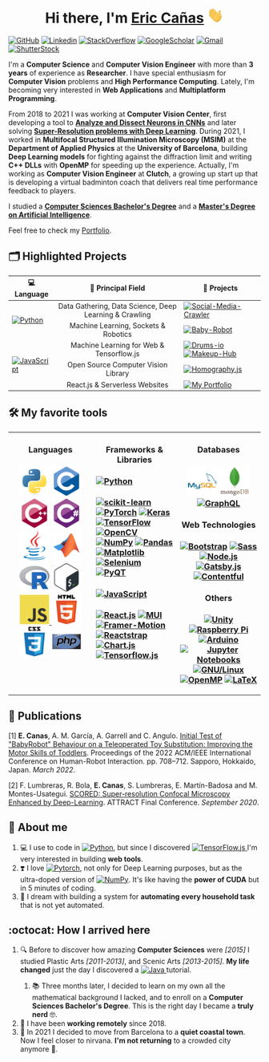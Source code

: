 <h1 align="center">Hi there, I'm <a href="https://ericcanas.com/" target="_blank">Eric Cañas</a> <img
src="https://raw.githubusercontent.com/ABSphreak/ABSphreak/master/gifs/Hi.gif" height="32" /></h1>
</h1>
<a href="https://github.com/Eric-Canas/" target="_blank"> <img alt="GitHub" title="Eric-Canas" src=https://img.shields.io/badge/-Github-black?style=flat&logo=github></a> 
<a href="https://www.linkedin.com/in/eric-canas/" target="_blank"> <img alt="Linkedin" title="eric-canas" src=https://img.shields.io/badge/-LinkedIn-blue?style=flat&logo=Linkedin&logoColor=white></a> 
<a href="https://stackoverflow.com/story/eric-canas" target="_blank"> <img alt="StackOverflow" title="eric-canas" src=https://img.shields.io/badge/-Stack%20overflow-FE7A16?style=flat&logo=stack-overflow&logoColor=white></a> 
<a href=https://scholar.google.com/citations?user=VmZ_MmgAAAAJ&hl=es&oi=ao target="_blank"> <img alt="GoogleScholar" title="Google Scholar" src=https://img.shields.io/static/v1?style=flat&label=&message=Scholar&color=49A5D6&logo=GoogleScholar&logoColor=ACDAF2></a> 
<a href="mailto:elcorreodeharu@gmail.com" target="_blank"> <img alt="Gmail" title="elcorreodeharu@gmail.com" src=https://img.shields.io/badge/-Gmail-d14836?style=flat&logo=Gmail&logoColor=white></a> 
<a href=https://www.shutterstock.com/g/HaruKaeru target="_blank"> <img alt="ShutterStock" title="ShutterStock" src=https://img.shields.io/static/v1?label=&message=Shutterstock&color=ECECEC&logo=Shutterstock&logoColor=red></a> 

<!-- About me -->
I'm a **Computer Science** and **Computer Vision Engineer** with more than **3 years** of experience as **Researcher**. I have special enthusiasm for **Computer Vision** problems and **High Performance Computing**. Lately, I'm becoming very interested in **Web Applications** and **Multiplatform Programming**.  

From 2018 to 2021 I was working at **Computer Vision Center**, first developing a tool to <a href="https://drive.google.com/file/d/1AAhG9Kb59VKIgHowP4znPeQgBLi8-ejE/view?usp=sharing">**Analyze and Dissect Neurons in CNNs**</a> and later solving <a href="https://drive.google.com/file/d/1vrb50XJmlDDh7UJhj8GAXQNfNu0-TDOT/view?usp=sharing">**Super-Resolution problems with Deep Learning**</a>. During 2021, I worked in **Multifocal Structured Illumination Microscopy (MSIM)** at the **Department of Applied Physics** at the **University of Barcelona**, building **Deep Learning models** for fighting against the diffraction limit and writing **C++ DLLs** with **OpenMP** for speeding up the experience. Actually, I'm working as **Computer Vision Engineer** at **Clutch**, a growing up start up that is developing a virtual badminton coach that delivers real time performance feedback to players.

I studied a <a href="https://drive.google.com/file/d/1mT9Y713TgEC4xUxjD5ktASTQsQlPekWA/view?usp=sharing">**Computer Sciences Bachelor's Degree**</a> and a <a href="https://drive.google.com/file/d/1fR7y11tNrGO-HDJNxAbzuBjOQEjVOYRf/view?usp=sharing">**Master's Degree on Artificial Intelligence**</a>. 

Feel free to check my <a href="https://ericcanas.com/" target="_blank">Portfolio</a>.

<!-- Most Relevant Projects -->
## 🗂️ Highlighted Projects

<table>
    <thead>
        <tr>
          <th>💻 Language </th>
          <th>🔬 Principal Field </th>
          <th>🚀 Projects </th>
      </tr>
    </thead>
    <tbody>
        <tr>
            <td rowspan=2> <a href=https://www.python.org/ target="_blank"> <img alt="Python" title="Python" src=https://img.shields.io/static/v1?label=&message=Python&color=3C78A9&logo=python&logoColor=FFFFFF></a> </td>
            <td align=center> Data Gathering, Data Science, Deep Learning & Crawling </td>
            <td> <a href=https://github.com/Eric-Canas/ICrawler target="_blank"> <img alt=Social-Media-Crawler title="ICrawler" src=https://img.shields.io/static/v1?label=Social-Media-Crawler&message=%20&color=000605&logo=github&logoColor=white&labelColor=000605></a> </td>
        </tr>
        <tr>
            <td align=center> Machine Learning, Sockets & Robotics </td>
            <td> <a href=https://github.com/Eric-Canas/BabyRobot target="_blank"> <img alt=Baby-Robot title="Baby Robot" src=https://img.shields.io/static/v1?label=Baby-Robot&message=%20&color=000605&logo=github&logoColor=white&labelColor=000605></a> </td>
        </tr>
        <tr>
            <td rowspan=3> <a href=https://developer.mozilla.org/en-US/docs/Web/JavaScript target="_blank"> <img alt="JavaScript" title="JavaScript" src="https://img.shields.io/badge/JavaScript-%23323330.svg?style=flat&logo=javascript&logoColor=%23F7DF1E"></a> </td>
            <td align=center> Machine Learning for Web & Tensorflow.js </td>
            <td> <a href=https://github.com/Eric-Canas/Drums-io target="_blank"> <img alt=Drums-io title="Drums.io"855 src=https://img.shields.io/static/v1?label=Drums-io&message=%20&color=000605&logo=github&logoColor=white&labelColor=000605></a> <a href=https://github.com/Eric-Canas/Makeup-Hub target="_blank"> <img alt=Makeup-Hub title="Makeup-Hub" src=https://img.shields.io/static/v1?label=Makeup-Hub&message=%20&color=000605&logo=github&logoColor=white&labelColor=000605></a> </td>   
        </tr>
        <tr>
        <td align=center> Open Source Computer Vision Library </td>
        <td> <a href=https://github.com/Eric-Canas/Homography.js target="_blank"> <img alt=Homography.js title="Homography.js" src=https://img.shields.io/static/v1?label=Homograhy.js&message=%20&color=000605&logo=github&logoColor=white&labelColor=000605></a> </td>
        </tr>
        <tr>
        <td align=center> React.js & Serverless Websites </td>
        <td> <a href=https://github.com/Eric-Canas/portfolio target="_blank"> <img alt="My Portfolio" title="My Portfolio" src=https://img.shields.io/static/v1?label=Portfolio&message=%20&color=000605&logo=github&logoColor=white&labelColor=000605></a> </td>
        </tr>
    </tbody>
</table>


## 🛠️ My favorite tools

<table><tr><td valign="top" align="center" width="32%">

<h3 align="center"> Languages <h3>  
<div align="center">  
<a href="https://www.python.org" target="_blank"> <img src="https://raw.githubusercontent.com/devicons/devicon/master/icons/python/python-original.svg" alt="Python" title="Python" height=60/></a>
<a href="https://www.iso.org/standard/57853.html" target="_blank"> <img src="https://raw.githubusercontent.com/devicons/devicon/master/icons/c/c-original.svg" alt="C" title="C" height=60/></a>  
    <a href="https://isocpp.org/" target="_blank"> <img src="https://raw.githubusercontent.com/devicons/devicon/master/icons/cplusplus/cplusplus-original.svg" alt="C++" title="C++" height=60/></a> 
    <a href="https://docs.microsoft.com/en-us/dotnet/csharp/" target="_blank"> <img src="https://raw.githubusercontent.com/devicons/devicon/7a4ca8aa871d6dca81691e018d31eed89cb70a76/icons/csharp/csharp-original.svg" alt="C#" title="C#" height=60/></a>
    <a href="https://www.java.com" target="_blank"> <img src="https://raw.githubusercontent.com/devicons/devicon/master/icons/java/java-original.svg" alt="Java" title ="Java" height=60/></a>
    <a href="https://www.mathworks.com/" target="_blank"> <img src="https://raw.githubusercontent.com/devicons/devicon/7a4ca8aa871d6dca81691e018d31eed89cb70a76/icons/matlab/matlab-original.svg" alt="MATLAB" title="MATLAB" height=60/></a>
        <a href="https://www.r-project.org/" target="_blank"> <img src="https://raw.githubusercontent.com/devicons/devicon/7a4ca8aa871d6dca81691e018d31eed89cb70a76/icons/r/r-original.svg" alt="R" title="R" height=60/></a>
    <a href="https://www.gnu.org/software/bash/" target="_blank"> <img src="https://raw.githubusercontent.com/devicons/devicon/7a4ca8aa871d6dca81691e018d31eed89cb70a76/icons/bash/bash-original.svg" alt="Bash" title="GNU Bash" height=60/></a>
    <a href="https://developer.mozilla.org/en-US/docs/Web/JavaScript" target="_blank"> <img src="https://raw.githubusercontent.com/devicons/devicon/master/icons/javascript/javascript-original.svg" alt="JavaScript" title="JavaScript" height=60/> </a>
    <a href="https://www.w3schools.com/html/" target="_blank"> <img src="https://raw.githubusercontent.com/devicons/devicon/master/icons/html5/html5-original-wordmark.svg" alt="HTML5" title="HTML5" height=60/> 
    <a href="https://www.w3schools.com/css/" target="_blank"> <img src="https://raw.githubusercontent.com/devicons/devicon/master/icons/css3/css3-original-wordmark.svg" alt="CSS3" title="CSS3" height=60/></a>
    <a href="https://www.php.net/" target="_blank"> <img src="https://raw.githubusercontent.com/devicons/devicon/7a4ca8aa871d6dca81691e018d31eed89cb70a76/icons/php/php-original.svg" alt="PHP" title="PHP" height=60/></a>
</div></td><td valign="top" width="32%">
<h3 align="center"> Frameworks & Libraries <h3>  
<div>  
    <h4 aling="left"> <a href=https://www.python.org/ target="_blank"> <img alt=Python title="Python" src=https://img.shields.io/static/v1?label=&message=Python&color=3C78A9&logo=python&logoColor=FFFFFF></a></h4>
    <p>
    <a href="https://scikit-learn.org/stable/" target="_blank"><img alt="scikit-learn" title="scikit-learn" src="https://upload.wikimedia.org/wikipedia/commons/0/05/Scikit_learn_logo_small.svg" height=45></a>
    <a href="https://pytorch.org/" target="_blank"><img alt="PyTorch" title="PyTorch" src="https://www.vectorlogo.zone/logos/pytorch/pytorch-icon.svg" height=45></a>
    <a href="https://keras.io/"><img alt="Keras" title="Keras" src="https://upload.wikimedia.org/wikipedia/commons/a/ae/Keras_logo.svg" height=45></a>
    <a href="https://www.tensorflow.org/" target="_blank"><img alt="TensorFlow" title="TensorFlow" src="https://upload.wikimedia.org/wikipedia/commons/2/2d/Tensorflow_logo.svg" height=45></a>
        <a href="https://opencv.org/" target="_blank"><img alt="OpenCV" title="OpenCV" src="https://upload.wikimedia.org/wikipedia/commons/3/32/OpenCV_Logo_with_text_svg_version.svg" height=45></a>
    <a href="https://numpy.org/" target="_blank"> <img src="https://www.vectorlogo.zone/logos/numpy/numpy-icon.svg" alt="NumPy" title="NumPy" height=45/></a>
    <a href="https://pandas.pydata.org/" target="_blank"><img alt="Pandas" title="Pandas" src="https://upload.wikimedia.org/wikipedia/commons/2/22/Pandas_mark.svg" height=45></a>
        <a href="https://matplotlib.org/" target="_blank"><img alt="Matplotlib" title="Matplotlib" src="https://upload.wikimedia.org/wikipedia/commons/8/84/Matplotlib_icon.svg" height=45></a>
    <a href="https://www.selenium.dev/" target="_blank"><img alt="Selenium" title="Selenium" src="https://upload.wikimedia.org/wikipedia/commons/d/d5/Selenium_Logo.png" height=45></a>
    <a href="https://www.qt.io/" target="_blank"><img alt="PyQT" title="PyQT" src="https://upload.wikimedia.org/wikipedia/commons/d/d3/Qt_logo_2015.svg" height=45></a>
    </p>
    <h4 aling="left"><a href=https://developer.mozilla.org/en-US/docs/Web/JavaScript target="_blank"><img alt=JavaScript title="JavaScript" src="https://img.shields.io/badge/JavaScript-%23323330.svg?style=flat&logo=javascript&logoColor=%23F7DF1E"></a></h4>
    <p>
        <a href="https://reactjs.org/" target="_blank"><img alt="React.js" title="React.js" src="https://upload.wikimedia.org/wikipedia/commons/a/a7/React-icon.svg" height=50></a>
        <a href="https://mui.com/" target="_blank"><img alt="MUI" title="MUI" src="https://camo.githubusercontent.com/306dedb9426f1d93a981d305a0a18164932ece8dca4d5fd820b1d3c36625b218/68747470733a2f2f6d75692e636f6d2f7374617469632f6c6f676f2e737667" height=45></a>
         <a href="https://www.framer.com/docs/" target="_blank"><img alt="Framer-Motion" title="Framer-Motion" src="https://user-images.githubusercontent.com/38039349/60953119-d3c6f300-a2fc-11e9-9596-4978e5d52180.png" height=50></a>
        <a href="https://reactstrap.github.io/" target="_blank"><img alt="Reactstrap" title="Reactstrap" src="https://bitsrc.imgix.net/bf6bf662a8ec36e6abebf95da4e68615abeff227.png?fit=scale&w=185&h=185" height=50></a>
      <a href="https://www.chartjs.org/" target="_blank"><img alt="Chart.js" title="Chart.js" src="https://camo.githubusercontent.com/5ef323398644d0544cbf5284d118cd027594a32f1ad973d13667f169d245e382/68747470733a2f2f70726f66696c696e61746f722e7269736861762e6465762f736b696c6c732d6173736574732f6c6f676f2d7469746c652e737667" height=60></a>
    <a href="https://www.tensorflow.org/js" target="_blank"><img alt="Tensorflow.js" title="Tensorflow.js" src="https://www.tensorflow.org/site-assets/images/project-logos/tensorflow-js-logo-social.png" height=55></a>
    </p>
    
</div></td><td valign="top" align="center" width="32%">
<h3 align="center"> Databases <h3>  
<div align="center">  
   <a href="https://www.mysql.com/" target="_blank"> <img src="https://raw.githubusercontent.com/devicons/devicon/master/icons/mysql/mysql-original-wordmark.svg" alt="MySQL" height=60/></a> 
   <a href="https://www.mongodb.com/" target="_blank"> <img src="https://raw.githubusercontent.com/devicons/devicon/master/icons/mongodb/mongodb-original-wordmark.svg" alt="MongoDB" height=60/></a>
             <a href="https://graphql.org/" target="_blank"><img alt="GraphQL" title="GraphQL" src="https://upload.wikimedia.org/wikipedia/commons/1/17/GraphQL_Logo.svg" height=50></a>
</div>
<h3 align="center"> Web Technologies <h3>  
<div align="center">
   <a href="https://getbootstrap.com/" target="_blank"><img alt="Bootstrap" title="Bootstrap" src="https://upload.wikimedia.org/wikipedia/commons/b/b2/Bootstrap_logo.svg" height=40></a> 
    <a href="https://sass-lang.com/" target="_blank"><img alt="Sass" title="Sass" src="https://upload.wikimedia.org/wikipedia/commons/9/96/Sass_Logo_Color.svg" height=40></a>
    <a href="https://nodejs.org/" target="_blank"><img alt="Node.js" title="Node.js" src="https://upload.wikimedia.org/wikipedia/commons/d/d9/Node.js_logo.svg" height=40></a>
        <a href="https://www.gatsbyjs.com/" target="_blank"><img alt="Gatsby.js" title="Gatsby.js" src="https://seeklogo.com/images/G/gatsby-logo-1A245AD37F-seeklogo.com.png" height=40></a> 
    <a href="https://www.contentful.com/" target="_blank"><img alt="Contentful" title="Contentful" src="https://seeklogo.com/images/C/contentful-logo-C395C545BF-seeklogo.com.png" height=40></a>
</div>
</div>
<h3 align="center"> Others <h3>  
<div align="center">
    <a href="https://unity.com/" target="_blank"> <img src="https://cdn.worldvectorlogo.com/logos/unity-69.svg" alt="Unity" title="Unity" height=40/></a>
    <a href="https://www.raspberrypi.org/" target="_blank"> <img src="https://elinux.org/images/c/cb/Raspberry_Pi_Logo.svg" alt="Raspberry Pi" title="Raspberry Pi" height=40/></a>
    <a href="https://www.arduino.cc/" target="_blank"> <img src="https://upload.wikimedia.org/wikipedia/commons/8/87/Arduino_Logo.svg" alt="Arduino" title="Arduino" height=35/></a>
    <a href="https://jupyter.org/" target="_blank"> <img src="https://upload.wikimedia.org/wikipedia/commons/3/38/Jupyter_logo.svg" alt="Jupyter Notebooks" title="Jupyter Notebooks" height=40/></a>
    <a href="https://www.gnu.org/home.en.html" target="_blank"> <img src="https://upload.wikimedia.org/wikipedia/commons/3/35/Tux.svg" alt="GNU/Linux" title="GNU/Linux" height=40/></a>
    <a href="https://www.openmp.org/" target="_blank"> <img src="https://upload.wikimedia.org/wikipedia/commons/e/eb/OpenMP_logo.png" alt="OpenMP" title="OpenMP" height=30/></a>
    <a href="https://www.latex-project.org/" target="_blank"> <img src="https://upload.wikimedia.org/wikipedia/commons/9/92/LaTeX_logo.svg" alt="LaTeX" title="LaTeX" height=30/></a>
 </div></td>
</tr></table>  
    
## 📝 Publications
[1] **E. Canas**, A. M. García, A. Garrell and C. Angulo. <a href="https://dl.acm.org/doi/10.5555/3523760.3523860" target="_blank">Initial Test of "BabyRobot" Behaviour on a Teleoperated Toy Substitution: Improving the Motor Skills of Toddlers</a>. Proceedings of the 2022 ACM/IEEE International Conference on Human-Robot Interaction. pp. 708–712. Sapporo, Hokkaido, Japan. _March 2022_.
    
[2] F. Lumbreras, R. Bola, **E. Canas**, S. Lumbreras, E. Martín-Badosa and M. Montes-Usategui. <a href="https://phase1.attract-eu.com/showroom/project/scored-super-resolution-confocal-microscopy-enhanced-by-deep-learning/" target="_blank">SCORED: Super-resolution Confocal Microscopy Enhanced by Deep-Learning</a>. ATTRACT Final Conference. _September 2020_.
    

## 🐼 About me
<ol>
    <li>💻 I use to code in <a href=https://www.python.org/ target="_blank"><img alt="Python" title="Python" src=https://img.shields.io/static/v1?label=&message=Python&color=3C78A9&logo=python&logoColor=FFFFFF></a>, but since I discovered <a href=https://www.tensorflow.org/js target="_blank"> <img alt="TensorFlow.js" title="TensorFlow.js" src=https://img.shields.io/static/v1?label=&message=Tensorflow.js&color=FF6000&logo=TensorFlow&logoColor=FFFFFF> </a> I'm very interested in building <b>web tools</b>. 
  <li> ❣️ I love <a href=https://pytorch.org/ target="_blank"><img alt="Pytorch" title="Pytorch" src="https://img.shields.io/badge/PyTorch-%23EE4C2C.svg?style=flat&logo=PyTorch&logoColor=white"></a>, not only for Deep Learning purposes, but as the ultra-doped version of <a href="https://numpy.org/" target="_blank"><img alt="NumPy" title="NumPy" src="https://img.shields.io/badge/Numpy-%23013243.svg?style=flat&logo=Numpy&logoColor=white"></a>. It's like having the <b>power of CUDA</b> but in 5 minutes of coding.</li>
  <li> 🤖 I dream with building a system for <b>automating every household task</b> that is not yet automated. </li>
    </ol>

## :octocat: How I arrived here
<ol>
   <li> 🔍 Before to discover how amazing <b>Computer Sciences</b> were <i>[2015]</i> I studied Plastic Arts <i>[2011-2013]</i>, and Scenic Arts <i>[2013-2015]</i>. <b>My life changed</b> just the day I discovered a <a href=https://www.java.com/ target="_blank"> <img alt="Java" title="Java" src="https://img.shields.io/badge/Java-%23ED8B00.svg?flat&logo=Java&logoColor=white"/> </a> tutorial. </li>
    <ol>
        <li>📚 Three months later, I decided to learn on my own all the mathematical background I lacked, and to enroll on a <b>Computer Sciences Bachelor's Degree</b>. This is the right day I became a <b>truly nerd</b> 🤓. </li>
    </ol>
    <li> 🏡 I have been <b>working remotely</b> since 2018.
    <li> 🚋 In 2021 I decided to move from Barcelona to a <b>quiet coastal town</b>. Now I feel closer to nirvana. <b>I'm not returning</b> to a crowded city anymore 👋. </li>
</ol>
